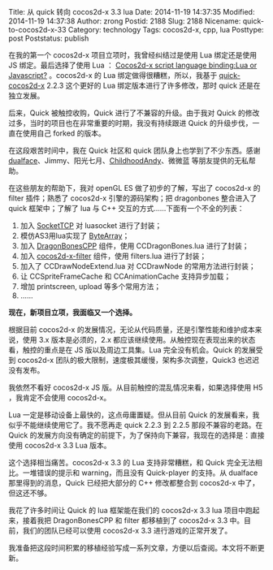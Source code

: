 Title: 从 quick 转向 cocos2d-x 3.3 lua
Date: 2014-11-19 14:37:35
Modified: 2014-11-19 14:37:38
Author: zrong
Postid: 2188
Slug: 2188
Nicename: quick-to-cocos2d-x-33
Category: technology
Tags: cocos2d-x, cpp, lua
Posttype: post
Poststatus: publish

在我的第一个 cocos2d-x 项目立项时，我曾经纠结过是使用 Lua 绑定还是使用 JS 绑定。最后选择了使用 Lua ： [Cocos2d-x script language binding:Lua or Javascript?][8] 。cocos2d-x 的 Lua 绑定做得很糟糕，所以，我基于 [quick-cocos2d-x][1] 2.2.3 这个更好的 Lua 绑定版本进行了许多修改，那时 quick 还是在独立发展。

后来，Quick 被触控收购，Quick 进行了不兼容的升级。由于我对 Quick 的修改过多，当时的项目也在非常重要的时期，我没有持续跟进 Quick 的升级步伐，一直在使用自己 forked 的版本。

在这段艰苦时间中，我在 Quick 社区和 quick 团队身上也学到了不少东西。感谢 [dualface][7]、Jimmy、阳光七月、[ChildhoodAndy][6]、微微蓝 等朋友提供的无私帮助。

在这些朋友的帮助下，我对 openGL ES 做了初步的了解，写出了 cocos2d-x 的 filter 插件；熟悉了 cocos2d-x 引擎的源码架构；把 dragonbones 整合进入了 quick 框架中；了解了 lua 与 C++ 交互的方式……下面有一个不全的列表： <!--more-->

1. 加入 [SocketTCP][4] 对 luasocket 进行了封装；
1. 模仿AS3用lua实现了 [ByteArray][5]；
1. 加入 [DragonBonesCPP][2] 组件，使用 CCDragonBones.lua 进行了封装；
1. 加入 [cocos2d-x-filter][2] 组件，使用 filters.lua 进行了封装；
1. 加入了 CCDrawNodeExtend.lua 对 CCDrawNode 的常用方法进行封装；
1. 让 CCSpriteFrameCache 和 CCAnimationCache 支持异步加载；
1. 增加 printscreen, upload 等多个常用方法；
1. ……

**现在，新项目立项，我面临又一个选择。**

根据目前 cocos2d-x 的发展情况，无论从代码质量，还是引擎性能和维护成本来说，使用 3.x 版本是必须的，2.x 都应该继续使用。从触控现在表现出来的状态看，触控的重点是在 JS 版以及周边工具集。Lua 完全没有机会。Quick 的发展受到 cocos2d-x 团队的极大限制，速度极其缓慢，架构多次调整，Quick3 也迟迟没有发布。

我依然不看好 cocos2d-x JS 版。从目前触控的混乱情况来看，如果选择使用 H5 ，我肯定不会使用 cocos2d-x。

Lua 一定是移动设备上最快的，这点毋庸置疑。但从目前 Quick 的发展看来，我似乎不能继续使用它了。我不愿再走 quick 2.2.3 到 2.2.5 那段不兼容的老路。在 Quick 的发展方向没有确定的前提下，为了保持向下兼容，我现在的选择是：直接使用 cocos2d-x 3.3 Lua 版本。

这个选择相当痛苦。cocos2d-x 3.3 的 Lua 支持非常糟糕，和 Quick 完全无法相比。一堆错误的提示和 warning，而且没有 Quick-player 的支持。从 dualface 那里得到的消息，Quick 已经把大部分的 C++ 修改都整合到 cocos2d-x 中了，但这还不够。

我花了许多时间让 Quick 的 lua 框架能在我们的 cocos2d-x 3.3 lua 项目中跑起来，接着我把 DragonBonesCPP 和 filter 都移植到了 cocos2d-x 3.3 中。目前，我们的团队已经可以使用 cocos2d-x 3.3 进行游戏的正常开发了。

我准备把这段时间积累的移植经验写成一系列文章，方便以后查阅。本文将不断更新。

[1]: https://github.com/zrong/quick-cocos2d-x
[1]: https://github.com/DragonBones/DragonBonesCPP
[2]: https://github.com/zrong/cocos2d-x-filters
[4]: http://zengrong.net/post/1980.htm
[5]: http://zengrong.net/post/1968.htm
[6]: http://childhood.logdown.com/
[7]: http://quick.cocoachina.com/
[8]: http://zengrong.net/post/1924.htm

